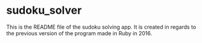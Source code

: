 # sudoku_solver
This is the README file of the sudoku solving app. It is created in regards to the previous version of the program made in Ruby in 2016.
